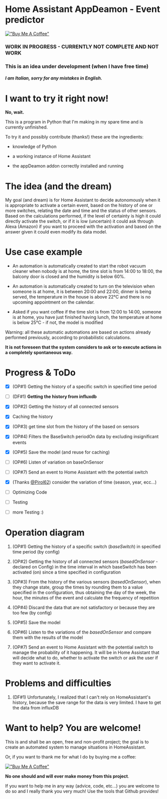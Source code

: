 # Home Assistant AppDeamon  - Event predictor

[!["Buy Me A Coffee"](https://www.buymeacoffee.com/assets/img/custom_images/orange_img.png)](https://www.buymeacoffee.com/dadaloop82)

### **WORK IN PROGRESS - CURRENTLY NOT COMPLETE AND NOT WORK**
### This is an idea under development (when I have free time)
#### *I am Italian, sorry for any mistakes in English.*

# I want to try it right now!
**No, wait.**

This is a program in Python that I'm making in my spare time and is currently unfinished.

To try it and possibly contribute (thanks!) these are the ingredients:

- knowledge of Python

- a working instance of Home Assistant
- the appDeamon addon correctly installed and running 

# The idea (and the dream)
My goal (and dream) is for Home Assistant to decide autonomously when it is appropriate to activate a certain event, based on the history of one or more switches, relating the date and time and the status of other sensors.
Based on the calculations performed, if the level of certainty is high it could directly activate the switch, or if it is low (uncertain) it could ask through Alexa (Amazon) if you want to proceed with the activation and based on the answer given it could even modify its data model.

# Use case example

- An automation is automatically created to start the robot vacuum cleaner when nobody is at home, the time slot is from 14:00 to 18:00, the balcony door is closed and the humidity is below 60%.

- An automation is automatically created to turn on the television when someone is at home, it is between 20:00 and 22:00, dinner is being served, the temperature in the house is above 22°C and there is no upcoming appointment on the calendar.

- Asked if you want coffee if the time slot is from 12:00 to 14:00, someone is at home, you have just finished having lunch, the temperature at home is below 25°C - if not, the model is modified 

Warning: all these automatic automations are based on actions already performed previously, according to probabilistic calculations. 

**It is not foreseen that the system considers to ask or to execute actions in a completely spontaneous way.**

# Progress & ToDo

- [x] (OP#1) Getting the history of a specific switch in specified time period 
- [ ] (DF#1) **Getting the history from influxdb**
- [x] (OP#2) Getting the history of all connected sensors 
- [x] Caching the history
- [x] (OP#3) get time slot from the history of the based on sensors
- [x] (OP#4) Filters the BaseSwitch periodOn data by excluding insignificant events
- [x] (OP#5) Save the model (and reuse for caching)
- [ ] (OP#6) Listen of variation on baseOnSensor
- [ ] (OP#7) Send an event to Home Assistant with the potential switch

- [x] (Thanks [@Pirol62](https://github.com/dadaloop82/HASS_AppDeamon_SwitchPredictor/issues/1)) consider the variation of time  (season, year, ecc...)

- [ ] Optimizing Code
- [ ] Testing
- [ ] more Testing :)

# Operation diagram

1. (OP#1) Getting the history of a specific switch (*baseSwitch*) in specified time period (by config)

2. (OP#2) Getting the history of all connected sensors (*basedOnSensor* - declared on Config) in the time interval in which baseSwitch has been activated (on) since a time specified in configuration

3. (OP#3) From the history of the various sensors (*basedOnSensor*), when they change state, group the times by rounding them to a value specified in the configuration, thus obtaining the day of the week, the hour, the minutes of the event and calculate the frequency of repetition
5. (OP#4) Discard the data that are not satisfactory or because they are too few (by config)
7. (OP#5) Save the model
8. (OP#6) Listen to the variations of the *basedOnSensor* and compare them with the results of the model
9. (OP#7) Send an event to Home Assistant with the potential switch to manage the probability of it happening. It will be in Home Assistant that will decide what to do, whether to activate the switch or ask the user if they want to activate it.

# Problems and difficulties

1. (DF#1) Unfortunately, I realized that I can't rely on HomeAssistant's history, because the save range for the data is very limited. I have to get the data from influxDB 


# Want to help? You are welcome!
This is and shall be an open, free and non-profit project; the goal is to create an automated system to manage situations in HomeAssistant.

Or, if you want to thank me for what I do by buying me a coffee:

[!["Buy Me A Coffee"](https://www.buymeacoffee.com/assets/img/custom_images/orange_img.png)](https://www.buymeacoffee.com/dadaloop82)

**No one should and will ever make money from this project**.

If you want to help me in any way (advice, code, etc...) you are welcome to do so and I really thank you very much!
Use the tools that Github provides!


